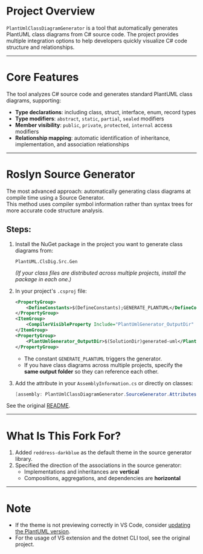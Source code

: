 # Project Overview

`PlantUmlClassDiagramGenerator` is a tool that automatically generates PlantUML class diagrams from C# source code. The project provides multiple integration options to help developers quickly visualize C# code structure and relationships.

---

# Core Features

The tool analyzes C# source code and generates standard PlantUML class diagrams, supporting:

- **Type declarations**: including class, struct, interface, enum, record types  
- **Type modifiers**: `abstract`, `static`, `partial`, `sealed` modifiers  
- **Member visibility**: `public`, `private`, `protected`, `internal` access modifiers  
- **Relationship mapping**: automatic identification of inheritance, implementation, and association relationships  

---

# Roslyn Source Generator

The most advanced approach: automatically generating class diagrams at compile time using a Source Generator.  
This method uses compiler symbol information rather than syntax trees for more accurate code structure analysis.

## Steps:

1. Install the NuGet package in the project you want to generate class diagrams from:

    ```shell
    PlantUML.ClsDig.Src.Gen
    ```

    *(If your class files are distributed across multiple projects, install the package in each one.)*

2. In your project's `.csproj` file:

    ```xml
    <PropertyGroup>
        <DefineConstants>$(DefineConstants);GENERATE_PLANTUML</DefineConstants>
    </PropertyGroup>
    <ItemGroup>
        <CompilerVisibleProperty Include="PlantUmlGenerator_OutputDir" />
    </ItemGroup>
    <PropertyGroup>
        <PlantUmlGenerator_OutputDir>$(SolutionDir)generated-uml</PlantUmlGenerator_OutputDir>
    </PropertyGroup>
    ```

    - The constant `GENERATE_PLANTUML` triggers the generator.
    - If you have class diagrams across multiple projects, specify the **same output folder** so they can reference each other.

3. Add the attribute in your `AssemblyInformation.cs` or directly on classes:

    ```csharp
    [assembly: PlantUmlClassDiagramGenerator.SourceGenerator.Attributes.PlantUmlDiagram]
    ```

See the original [README](https://github.com/pierre3/PlantUmlClassDiagramGenerator/blob/master/src/PlantUmlClassDiagramGenerator.SourceGenerator/README.md).

---

# What Is This Fork For?

1. Added `reddress-darkblue` as the default theme in the source generator library.  
2. Specified the direction of the associations in the source generator:
    - Implementations and inheritances are **vertical**
    - Compositions, aggregations, and dependencies are **horizontal**

---

# Note

- If the theme is not previewing correctly in VS Code, consider [updating the PlantUML version](https://github.com/qjebbs/vscode-plantuml/issues/407#issuecomment-925692712).
- For the usage of VS extension and the dotnet CLI tool, see the original project.
